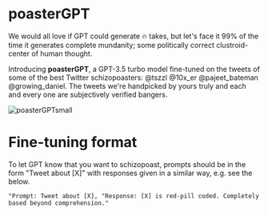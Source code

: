 # poasterGPT

We would all love if GPT could generate 🔥 takes, but let's face it 99% of the time it generates complete mundanity; some politically correct clustroid-center of human thought.

Introducing **poasterGPT**, a GPT-3.5 turbo model fine-tuned on the tweets of some of the best Twitter schizopoasters: @tszzl @10x_er @pajeet_bateman @growing_daniel. The tweets we're handpicked by yours truly and each and every one are subjectively verified bangers. 

![poasterGPTsmall](https://github.com/RyanLucas3/poasterGPT/assets/55145311/54364744-e2a4-4997-bd4a-6ac1e50baf90)


# Fine-tuning format

To let GPT know that you want to schizopoast, prompts should be in the form "Tweet about [X]" with responses given in a similar way, e.g. see the below.
````
"Prompt: Tweet about [X], "Response: [X] is red-pill coded. Completely based beyond comprehension."
````
